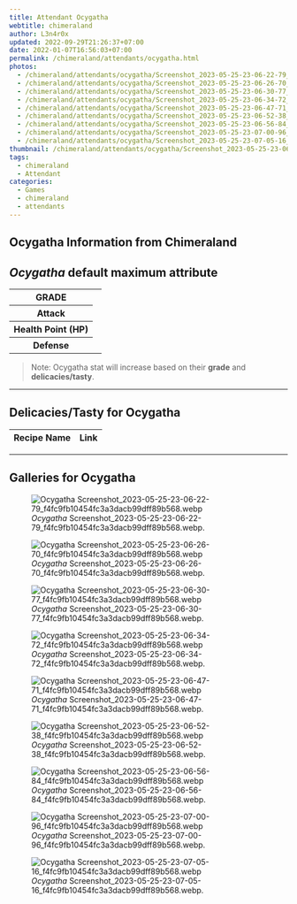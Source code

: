 ```yaml
---
title: Attendant Ocygatha
webtitle: chimeraland
author: L3n4r0x
updated: 2022-09-29T21:26:37+07:00
date: 2022-01-07T16:56:03+07:00
permalink: /chimeraland/attendants/ocygatha.html
photos:
  - /chimeraland/attendants/ocygatha/Screenshot_2023-05-25-23-06-22-79_f4fc9fb10454fc3a3dacb99dff89b568.webp
  - /chimeraland/attendants/ocygatha/Screenshot_2023-05-25-23-06-26-70_f4fc9fb10454fc3a3dacb99dff89b568.webp
  - /chimeraland/attendants/ocygatha/Screenshot_2023-05-25-23-06-30-77_f4fc9fb10454fc3a3dacb99dff89b568.webp
  - /chimeraland/attendants/ocygatha/Screenshot_2023-05-25-23-06-34-72_f4fc9fb10454fc3a3dacb99dff89b568.webp
  - /chimeraland/attendants/ocygatha/Screenshot_2023-05-25-23-06-47-71_f4fc9fb10454fc3a3dacb99dff89b568.webp
  - /chimeraland/attendants/ocygatha/Screenshot_2023-05-25-23-06-52-38_f4fc9fb10454fc3a3dacb99dff89b568.webp
  - /chimeraland/attendants/ocygatha/Screenshot_2023-05-25-23-06-56-84_f4fc9fb10454fc3a3dacb99dff89b568.webp
  - /chimeraland/attendants/ocygatha/Screenshot_2023-05-25-23-07-00-96_f4fc9fb10454fc3a3dacb99dff89b568.webp
  - /chimeraland/attendants/ocygatha/Screenshot_2023-05-25-23-07-05-16_f4fc9fb10454fc3a3dacb99dff89b568.webp
thumbnail: /chimeraland/attendants/ocygatha/Screenshot_2023-05-25-23-06-22-79_f4fc9fb10454fc3a3dacb99dff89b568.webp
tags:
  - chimeraland
  - Attendant
categories:
  - Games
  - chimeraland
  - attendants
---
```


<link
  rel="stylesheet"
  href="https://rawcdn.githack.com/dimaslanjaka/Web-Manajemen/870a349/css/bootstrap-5-3-0-alpha3-wrapper.css"
/>
<section id="bootstrap-wrapper">
  <div data-bs-theme="dark">
    <h2>Ocygatha Information from Chimeraland</h2>
    <h2 id="attribute"><i>Ocygatha</i> default maximum attribute</h2>
    <div class="row">
      <div class="col mb-2">
        <div class="card">
          <div class="card-body">
            <table>
              <tr>
                <th>GRADE</th>
                <td><br /></td>
              </tr>
              <tr>
                <th>Attack</th>
                <td></td>
              </tr>
              <tr>
                <th>Health Point (HP)</th>
                <td></td>
              </tr>
              <tr>
                <th>Defense</th>
                <td></td>
              </tr>
            </table>
          </div>
        </div>
      </div>
    </div>
    <blockquote class="bd-callout bd-callout-warning">
      Note: Ocygatha stat will increase based on their <b>grade</b> and
      <b>delicacies/tasty</b>.
    </blockquote>
    <hr />
    <h2 id="delicacies">Delicacies/Tasty for Ocygatha</h2>
    <div class="card">
      <div class="card-body">
        <div class="table-responsive">
          <table class="table table-striped">
            <thead>
              <tr>
                <th>Recipe Name</th>
                <th>Link</th>
              </tr>
            </thead>
            <tbody></tbody>
          </table>
        </div>
      </div>
    </div>
    <hr />
    <div id="gallery">
      <h2>Galleries for Ocygatha</h2>
      <div class="row">
        <div class="col-lg-6 col-12">
          <figure>
            <img
              src="https://www.webmanajemen.com/chimeraland/attendants/ocygatha/Screenshot_2023-05-25-23-06-22-79_f4fc9fb10454fc3a3dacb99dff89b568.webp"
              alt="Ocygatha Screenshot_2023-05-25-23-06-22-79_f4fc9fb10454fc3a3dacb99dff89b568.webp"
            />
            <figcaption style="word-wrap: break-word">
              <i>Ocygatha</i>
              Screenshot_2023-05-25-23-06-22-79_f4fc9fb10454fc3a3dacb99dff89b568.webp.
            </figcaption>
          </figure>
        </div>
        <div class="col-lg-6 col-12">
          <figure>
            <img
              src="https://www.webmanajemen.com/chimeraland/attendants/ocygatha/Screenshot_2023-05-25-23-06-26-70_f4fc9fb10454fc3a3dacb99dff89b568.webp"
              alt="Ocygatha Screenshot_2023-05-25-23-06-26-70_f4fc9fb10454fc3a3dacb99dff89b568.webp"
            />
            <figcaption style="word-wrap: break-word">
              <i>Ocygatha</i>
              Screenshot_2023-05-25-23-06-26-70_f4fc9fb10454fc3a3dacb99dff89b568.webp.
            </figcaption>
          </figure>
        </div>
        <div class="col-lg-6 col-12">
          <figure>
            <img
              src="https://www.webmanajemen.com/chimeraland/attendants/ocygatha/Screenshot_2023-05-25-23-06-30-77_f4fc9fb10454fc3a3dacb99dff89b568.webp"
              alt="Ocygatha Screenshot_2023-05-25-23-06-30-77_f4fc9fb10454fc3a3dacb99dff89b568.webp"
            />
            <figcaption style="word-wrap: break-word">
              <i>Ocygatha</i>
              Screenshot_2023-05-25-23-06-30-77_f4fc9fb10454fc3a3dacb99dff89b568.webp.
            </figcaption>
          </figure>
        </div>
        <div class="col-lg-6 col-12">
          <figure>
            <img
              src="https://www.webmanajemen.com/chimeraland/attendants/ocygatha/Screenshot_2023-05-25-23-06-34-72_f4fc9fb10454fc3a3dacb99dff89b568.webp"
              alt="Ocygatha Screenshot_2023-05-25-23-06-34-72_f4fc9fb10454fc3a3dacb99dff89b568.webp"
            />
            <figcaption style="word-wrap: break-word">
              <i>Ocygatha</i>
              Screenshot_2023-05-25-23-06-34-72_f4fc9fb10454fc3a3dacb99dff89b568.webp.
            </figcaption>
          </figure>
        </div>
        <div class="col-lg-6 col-12">
          <figure>
            <img
              src="https://www.webmanajemen.com/chimeraland/attendants/ocygatha/Screenshot_2023-05-25-23-06-47-71_f4fc9fb10454fc3a3dacb99dff89b568.webp"
              alt="Ocygatha Screenshot_2023-05-25-23-06-47-71_f4fc9fb10454fc3a3dacb99dff89b568.webp"
            />
            <figcaption style="word-wrap: break-word">
              <i>Ocygatha</i>
              Screenshot_2023-05-25-23-06-47-71_f4fc9fb10454fc3a3dacb99dff89b568.webp.
            </figcaption>
          </figure>
        </div>
        <div class="col-lg-6 col-12">
          <figure>
            <img
              src="https://www.webmanajemen.com/chimeraland/attendants/ocygatha/Screenshot_2023-05-25-23-06-52-38_f4fc9fb10454fc3a3dacb99dff89b568.webp"
              alt="Ocygatha Screenshot_2023-05-25-23-06-52-38_f4fc9fb10454fc3a3dacb99dff89b568.webp"
            />
            <figcaption style="word-wrap: break-word">
              <i>Ocygatha</i>
              Screenshot_2023-05-25-23-06-52-38_f4fc9fb10454fc3a3dacb99dff89b568.webp.
            </figcaption>
          </figure>
        </div>
        <div class="col-lg-6 col-12">
          <figure>
            <img
              src="https://www.webmanajemen.com/chimeraland/attendants/ocygatha/Screenshot_2023-05-25-23-06-56-84_f4fc9fb10454fc3a3dacb99dff89b568.webp"
              alt="Ocygatha Screenshot_2023-05-25-23-06-56-84_f4fc9fb10454fc3a3dacb99dff89b568.webp"
            />
            <figcaption style="word-wrap: break-word">
              <i>Ocygatha</i>
              Screenshot_2023-05-25-23-06-56-84_f4fc9fb10454fc3a3dacb99dff89b568.webp.
            </figcaption>
          </figure>
        </div>
        <div class="col-lg-6 col-12">
          <figure>
            <img
              src="https://www.webmanajemen.com/chimeraland/attendants/ocygatha/Screenshot_2023-05-25-23-07-00-96_f4fc9fb10454fc3a3dacb99dff89b568.webp"
              alt="Ocygatha Screenshot_2023-05-25-23-07-00-96_f4fc9fb10454fc3a3dacb99dff89b568.webp"
            />
            <figcaption style="word-wrap: break-word">
              <i>Ocygatha</i>
              Screenshot_2023-05-25-23-07-00-96_f4fc9fb10454fc3a3dacb99dff89b568.webp.
            </figcaption>
          </figure>
        </div>
        <div class="col-lg-6 col-12">
          <figure>
            <img
              src="https://www.webmanajemen.com/chimeraland/attendants/ocygatha/Screenshot_2023-05-25-23-07-05-16_f4fc9fb10454fc3a3dacb99dff89b568.webp"
              alt="Ocygatha Screenshot_2023-05-25-23-07-05-16_f4fc9fb10454fc3a3dacb99dff89b568.webp"
            />
            <figcaption style="word-wrap: break-word">
              <i>Ocygatha</i>
              Screenshot_2023-05-25-23-07-05-16_f4fc9fb10454fc3a3dacb99dff89b568.webp.
            </figcaption>
          </figure>
        </div>
      </div>
    </div>
  </div>
</section>